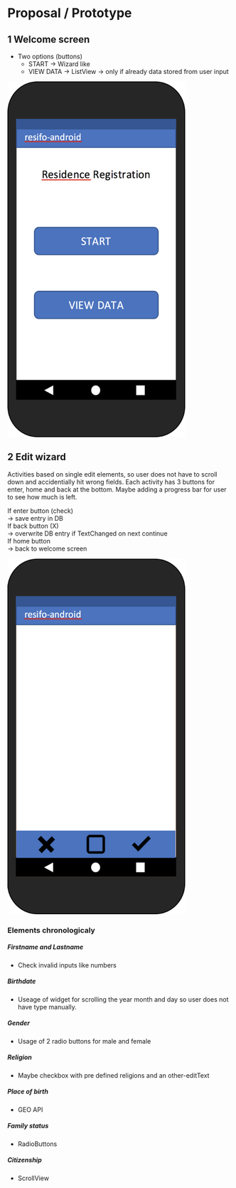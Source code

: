# Proposal / Prototype

## 1 Welcome screen
- Two options (buttons)
  - START -> Wizard like
  - VIEW DATA -> ListView -> only if already data stored from user input

<img src="images/HomeView.png" height="800" width="400" alt="Screenshot"/>


## 2 Edit wizard
Activities based on single edit elements, so user does not have to
scroll down and accidentially hit wrong fields.
Each activity has 3 buttons for enter, home and back at the bottom. Maybe adding a
progress bar for user to see how much is left.

If enter button (check) <br>
-> save entry in DB <br>
If back button (X) <br>
-> overwrite DB entry if TextChanged on next continue <br>
If home button  <br>
-> back to welcome screen

<img src="images/StandardWizardView.png" height="800" width="400" alt="Screenshot"/>


### Elements chronologicaly

##### Firstname and Lastname
- Check invalid inputs like numbers <br>
##### Birthdate
- Useage of widget for scrolling the year month and day
so user does not have type manually. <br>
##### Gender
- Usage of 2 radio buttons for male and female <br>
##### Religion
- Maybe checkbox with pre defined religions and an other-editText <br>
##### Place of birth
- GEO API <br>
##### Family status
- RadioButtons <br>
##### Citizenship
- ScrollView <br>
